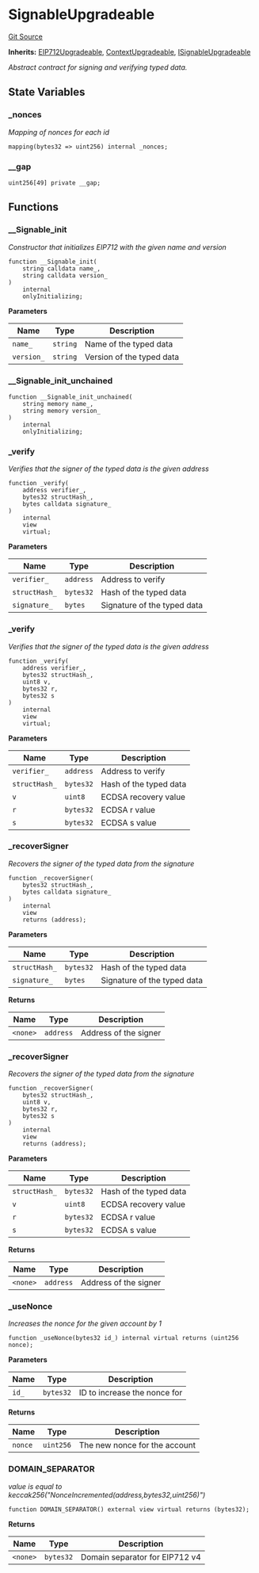 # SignableUpgradeable
[Git Source](https://github.com/ContractLabs/foundry-bountykinds-contract/blob/67e6855d3beabdf242cc0b51d9e53b087a5235b9/src/oz-custom/internal-upgradeable/SignableUpgradeable.sol)

**Inherits:**
[EIP712Upgradeable](/src/oz-custom/oz-upgradeable/utils/cryptography/EIP712Upgradeable.sol/abstract.EIP712Upgradeable.md), [ContextUpgradeable](/src/oz-custom/oz-upgradeable/utils/ContextUpgradeable.sol/abstract.ContextUpgradeable.md), [ISignableUpgradeable](/src/oz-custom/internal-upgradeable/interfaces/ISignableUpgradeable.sol/interface.ISignableUpgradeable.md)

*Abstract contract for signing and verifying typed data.*


## State Variables
### _nonces
*Mapping of nonces for each id*


```solidity
mapping(bytes32 => uint256) internal _nonces;
```


### __gap

```solidity
uint256[49] private __gap;
```


## Functions
### __Signable_init

*Constructor that initializes EIP712 with the given name and version*


```solidity
function __Signable_init(
    string calldata name_,
    string calldata version_
)
    internal
    onlyInitializing;
```
**Parameters**

|Name|Type|Description|
|----|----|-----------|
|`name_`|`string`|Name of the typed data|
|`version_`|`string`|Version of the typed data|


### __Signable_init_unchained


```solidity
function __Signable_init_unchained(
    string memory name_,
    string memory version_
)
    internal
    onlyInitializing;
```

### _verify

*Verifies that the signer of the typed data is the given address*


```solidity
function _verify(
    address verifier_,
    bytes32 structHash_,
    bytes calldata signature_
)
    internal
    view
    virtual;
```
**Parameters**

|Name|Type|Description|
|----|----|-----------|
|`verifier_`|`address`|Address to verify|
|`structHash_`|`bytes32`|Hash of the typed data|
|`signature_`|`bytes`|Signature of the typed data|


### _verify

*Verifies that the signer of the typed data is the given address*


```solidity
function _verify(
    address verifier_,
    bytes32 structHash_,
    uint8 v,
    bytes32 r,
    bytes32 s
)
    internal
    view
    virtual;
```
**Parameters**

|Name|Type|Description|
|----|----|-----------|
|`verifier_`|`address`|Address to verify|
|`structHash_`|`bytes32`|Hash of the typed data|
|`v`|`uint8`|ECDSA recovery value|
|`r`|`bytes32`|ECDSA r value|
|`s`|`bytes32`|ECDSA s value|


### _recoverSigner

*Recovers the signer of the typed data from the signature*


```solidity
function _recoverSigner(
    bytes32 structHash_,
    bytes calldata signature_
)
    internal
    view
    returns (address);
```
**Parameters**

|Name|Type|Description|
|----|----|-----------|
|`structHash_`|`bytes32`|Hash of the typed data|
|`signature_`|`bytes`|Signature of the typed data|

**Returns**

|Name|Type|Description|
|----|----|-----------|
|`<none>`|`address`|Address of the signer|


### _recoverSigner

*Recovers the signer of the typed data from the signature*


```solidity
function _recoverSigner(
    bytes32 structHash_,
    uint8 v,
    bytes32 r,
    bytes32 s
)
    internal
    view
    returns (address);
```
**Parameters**

|Name|Type|Description|
|----|----|-----------|
|`structHash_`|`bytes32`|Hash of the typed data|
|`v`|`uint8`|ECDSA recovery value|
|`r`|`bytes32`|ECDSA r value|
|`s`|`bytes32`|ECDSA s value|

**Returns**

|Name|Type|Description|
|----|----|-----------|
|`<none>`|`address`|Address of the signer|


### _useNonce

*Increases the nonce for the given account by 1*


```solidity
function _useNonce(bytes32 id_) internal virtual returns (uint256 nonce);
```
**Parameters**

|Name|Type|Description|
|----|----|-----------|
|`id_`|`bytes32`|ID to increase the nonce for|

**Returns**

|Name|Type|Description|
|----|----|-----------|
|`nonce`|`uint256`|The new nonce for the account|


### DOMAIN_SEPARATOR

*value is equal to
keccak256("NonceIncremented(address,bytes32,uint256)")*


```solidity
function DOMAIN_SEPARATOR() external view virtual returns (bytes32);
```
**Returns**

|Name|Type|Description|
|----|----|-----------|
|`<none>`|`bytes32`|Domain separator for EIP712 v4|


